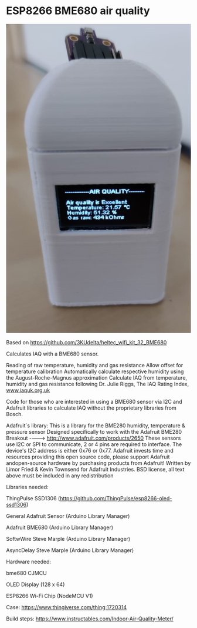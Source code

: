 # ESP8266 BME680 air quality

![Image](https://github.com/zangaby/ESP8266_BME680_air_quality/blob/main/air_quality_bme680.jpg?raw=true)

Based on https://github.com/3KUdelta/heltec_wifi_kit_32_BME680

Calculates IAQ with a BME680 sensor.

Reading of raw temperature, humidity and gas resistance
Allow offset for temperature calibration
Automatically calculate respective humidity using the August-Roche-Magnus approximation
Calculate IAQ from temperature, humidity and gas resistance following Dr. Julie Riggs, The IAQ Rating Index, www.iaquk.org.uk

Code for those who are interested in using a BME680 sensor via I2C and Adafruit libraries to calculate IAQ without the proprietary libraries from Bosch.

Adafruit´s library: This is a library for the BME280 humidity, temperature & pressure sensor Designed specifically to work with the Adafruit BME280 Breakout ----> http://www.adafruit.com/products/2650 These sensors use I2C or SPI to communicate, 2 or 4 pins are required to interface. The device's I2C address is either 0x76 or 0x77. Adafruit invests time and resources providing this open source code, please support Adafruit andopen-source hardware by purchasing products from Adafruit! Written by Limor Fried & Kevin Townsend for Adafruit Industries. BSD license, all text above must be included in any redistribution

Libraries needed:

ThingPulse SSD1306 (https://github.com/ThingPulse/esp8266-oled-ssd1306)

General Adafruit Sensor (Arduino Library Manager)

Adafruit BME680 (Arduino Library Manager)

SoftwWire Steve Marple (Arduino Library Manager)

AsyncDelay Steve Marple (Arduino Library Manager)


Hardware needed:

bme680 CJMCU

OLED Display (128 x 64)

ESP8266 Wi-Fi Chip (NodeMCU V1)

Case: 
https://www.thingiverse.com/thing:1720314

Build steps:
https://www.instructables.com/Indoor-Air-Quality-Meter/


